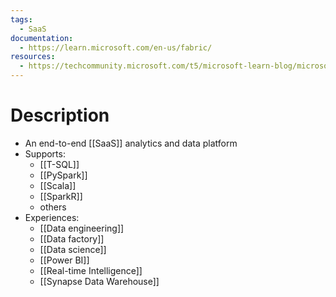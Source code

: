 ```yaml
---
tags:
  - SaaS
documentation:
  - https://learn.microsoft.com/en-us/fabric/
resources:
  - https://techcommunity.microsoft.com/t5/microsoft-learn-blog/microsoft-fabric-a-must-learn-solution-for-informed-data/ba-p/4056253
---
```

# Description
- An end-to-end [[SaaS]] analytics and data platform
- Supports:
	- [[T-SQL]]
	- [[PySpark]]
	- [[Scala]]
	- [[SparkR]]
	- others
- Experiences:
	- [[Data engineering]]
	- [[Data factory]]
	- [[Data science]]
	- [[Power BI]]
	- [[Real-time Intelligence]]
	- [[Synapse Data Warehouse]]